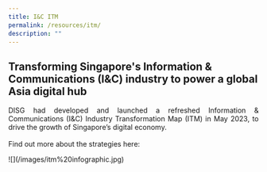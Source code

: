 ```yaml
---
title: I&C ITM
permalink: /resources/itm/
description: ""
---
```

## Transforming Singapore's Information &amp; Communications (I&amp;C) industry to power a global Asia digital hub 

<p align="justify">DISG had developed and launched a refreshed Information &amp; Communications (I&amp;C) Industry Transformation Map (ITM) in May 2023, to drive the growth of Singapore’s digital economy. <br><br>
Find out more about the strategies here:</p>
![](/images/itm%20infographic.jpg)